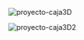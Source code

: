 ![proyecto-caja3D](https://github.com/maximiliano94/caja-3d/assets/33096329/2f1934ef-609a-4640-8171-87469a1c75a7)

![proyecto-caja3D2](https://github.com/maximiliano94/caja-3d/assets/33096329/5c5d8f25-ce4a-4550-89e8-7b83eb0f4ccb)
